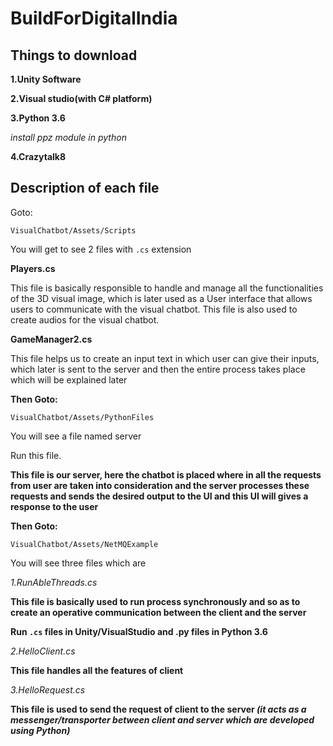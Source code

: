 # BuildForDigitalIndia






## Things to download

**1.Unity Software**

**2.Visual studio(with C# platform)**

**3.Python 3.6**

*install ppz module in python*

**4.Crazytalk8** 



## Description of each file

Goto:

```VisualChatbot/Assets/Scripts```

You will get to see 2 files with ```.cs``` extension

**Players.cs**

  This file is basically responsible to handle and manage all the functionalities of the 3D visual image, which is later used as a User interface that allows users to communicate with the visual chatbot. This file is also used to create audios for the visual chatbot.
  
**GameManager2.cs**

  This file helps us to create an input text in which user can give their inputs, which later is sent to the server and then the entire process takes place which will be explained later


**Then Goto:**

```VisualChatbot/Assets/PythonFiles```

You will see a file named server

Run this file.

**This file is our server, here the chatbot is placed where in all the requests from user are taken into consideration and the server processes these requests and sends the desired output to the UI and this UI will gives a response to the user**

**Then Goto:**

```VisualChatbot/Assets/NetMQExample```

You will see three files which are

*1.RunAbleThreads.cs*

**This file is basically used to run process synchronously and so as to create an operative communication between the client and the server**


**Run ```.cs``` files in Unity/VisualStudio and .py files in Python 3.6** 


*2.HelloClient.cs*

**This file handles all the features of client**


*3.HelloRequest.cs*

**This file is used to send the request of client to the server *(it acts as a messenger/transporter between client and server which are developed using Python)***



